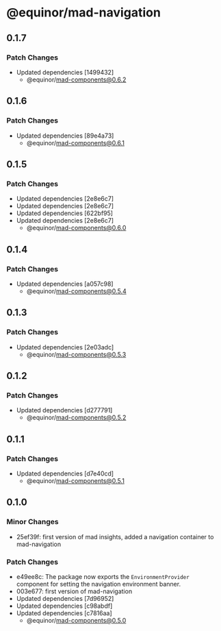 # @equinor/mad-navigation

## 0.1.7

### Patch Changes

-   Updated dependencies [1499432]
    -   @equinor/mad-components@0.6.2

## 0.1.6

### Patch Changes

-   Updated dependencies [89e4a73]
    -   @equinor/mad-components@0.6.1

## 0.1.5

### Patch Changes

-   Updated dependencies [2e8e6c7]
-   Updated dependencies [2e8e6c7]
-   Updated dependencies [622bf95]
-   Updated dependencies [2e8e6c7]
    -   @equinor/mad-components@0.6.0

## 0.1.4

### Patch Changes

-   Updated dependencies [a057c98]
    -   @equinor/mad-components@0.5.4

## 0.1.3

### Patch Changes

-   Updated dependencies [2e03adc]
    -   @equinor/mad-components@0.5.3

## 0.1.2

### Patch Changes

-   Updated dependencies [d277791]
    -   @equinor/mad-components@0.5.2

## 0.1.1

### Patch Changes

-   Updated dependencies [d7e40cd]
    -   @equinor/mad-components@0.5.1

## 0.1.0

### Minor Changes

-   25ef39f: first version of mad insights, added a navigation container to mad-navigation

### Patch Changes

-   e49ee8c: The package now exports the `EnvironmentProvider` component for setting the navigation
    environment banner.
-   003e677: first version of mad-navigation
-   Updated dependencies [7d96952]
-   Updated dependencies [c98abdf]
-   Updated dependencies [c7816aa]
    -   @equinor/mad-components@0.5.0
